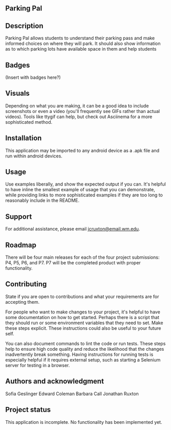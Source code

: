 ## Parking Pal

## Description
Parking Pal allows students to understand their parking pass and make informed choices on where they will park. It should also show information as to which parking lots have available space in them and help students 

## Badges
(Insert with badges here?)

## Visuals
Depending on what you are making, it can be a good idea to include screenshots or even a video (you'll frequently see GIFs rather than actual videos). Tools like ttygif can help, but check out Asciinema for a more sophisticated method.

## Installation
This application may be imported to any android device as a .apk file and run within android devices. 

## Usage
Use examples liberally, and show the expected output if you can. It's helpful to have inline the smallest example of usage that you can demonstrate, while providing links to more sophisticated examples if they are too long to reasonably include in the README.

## Support
For additional assistance, please email jcruxton@email.wm.edu. 

## Roadmap
There will be four main releases for each of the four project submissions: P4, P5, P6, and P7. P7 will be the completed product with proper functionality. 

## Contributing
State if you are open to contributions and what your requirements are for accepting them.

For people who want to make changes to your project, it's helpful to have some documentation on how to get started. Perhaps there is a script that they should run or some environment variables that they need to set. Make these steps explicit. These instructions could also be useful to your future self.

You can also document commands to lint the code or run tests. These steps help to ensure high code quality and reduce the likelihood that the changes inadvertently break something. Having instructions for running tests is especially helpful if it requires external setup, such as starting a Selenium server for testing in a browser.

## Authors and acknowledgment
Sofia Geslinger
Edward Coleman
Barbara Call
Jonathan Ruxton

## Project status
This application is incomplete. No functionality has been implemented yet. 
